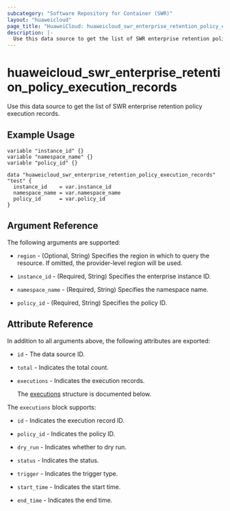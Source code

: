 ```yaml
---
subcategory: "Software Repository for Container (SWR)"
layout: "huaweicloud"
page_title: "HuaweiCloud: huaweicloud_swr_enterprise_retention_policy_execution_records"
description: |-
  Use this data source to get the list of SWR enterprise retention policy execution records.
---
```


# huaweicloud_swr_enterprise_retention_policy_execution_records

Use this data source to get the list of SWR enterprise retention policy execution records.

## Example Usage

```hcl
variable "instance_id" {}
variable "namespace_name" {}
variable "policy_id" {}

data "huaweicloud_swr_enterprise_retention_policy_execution_records" "test" {
  instance_id    = var.instance_id
  namespace_name = var.namespace_name
  policy_id      = var.policy_id
}
```

## Argument Reference

The following arguments are supported:

* `region` - (Optional, String) Specifies the region in which to query the resource.
  If omitted, the provider-level region will be used.

* `instance_id` - (Required, String) Specifies the enterprise instance ID.

* `namespace_name` - (Required, String) Specifies the namespace name.

* `policy_id` - (Required, String) Specifies the policy ID.

## Attribute Reference

In addition to all arguments above, the following attributes are exported:

* `id` - The data source ID.

* `total` - Indicates the total count.

* `executions` - Indicates the execution records.

  The [executions](#executions_struct) structure is documented below.

<a name="executions_struct"></a>
The `executions` block supports:

* `id` - Indicates the execution record ID.

* `policy_id` - Indicates the policy ID.

* `dry_run` - Indicates whether to dry run.

* `status` - Indicates the status.

* `trigger` - Indicates the trigger type.

* `start_time` - Indicates the start time.

* `end_time` - Indicates the end time.
